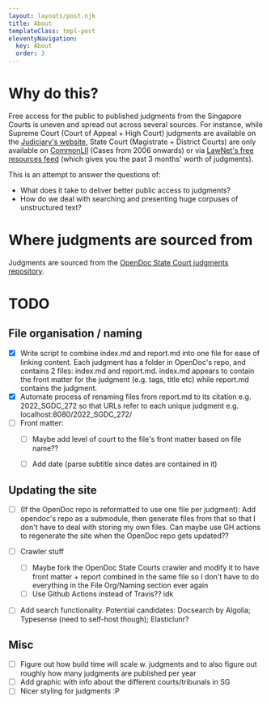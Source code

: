 ```yaml
---
layout: layouts/post.njk
title: About
templateClass: tmpl-post
eleventyNavigation:
  key: About 
  order: 3
---
```

# Why do this?

Free access for the public to published judgments from the Singapore Courts is uneven and spread out across several sources. For instance, while Supreme Court (Court of Appeal + High Court) judgments are available on the [Judiciary's website](https://www.judiciary.gov.sg/judgments/judgments-case-summaries), State Court (Magistrate + District Courts) are only available on [CommonLII](http://www.commonlii.org/sg/) (Cases from 2006 onwards) or via [LawNet's free resources feed](https://www.lawnet.sg/lawnet/web/lawnet/free-resources) (which gives you the past 3 months' worth of judgments).

This is an attempt to answer the questions of: 
- What does it take to deliver better public access to judgments?
- How do we deal with searching and presenting huge corpuses of unstructured text? 

# Where judgments are sourced from
Judgments are sourced from the [OpenDoc State Court judgments repository](https://github.com/opendocsg/opendoc-state-court-judgments/).

# TODO 
## File organisation / naming 
- [x] Write script to combine index.md and report.md into one file for ease of linking content. Each judgment has a folder in OpenDoc's repo, and contains 2 files: index.md and report.md. index.md appears to contain the front matter for the judgment (e.g. tags, title etc) while report.md contains the judgment.
- [x] Automate process of renaming files from report.md to its citation e.g. 2022_SGDC_272 so that URLs refer to each unique judgment e.g. localhost:8080/2022_SGDC_272/
- [ ] Front matter:
  - [ ] Maybe add level of court to the file's front matter based on file name??
  - [ ] Add date (parse subtitle since dates are contained in it)


## Updating the site 
- [ ] (If the OpenDoc repo is reformatted to use one file per judgment): Add opendoc's repo as a submodule, then generate files from that so that I don't have to deal with storing my own files. Can maybe use GH actions to regenerate the site when the OpenDoc repo gets updated??  
- [ ] Crawler stuff
  - [ ] Maybe fork the OpenDoc State Courts crawler and modify it to have front matter + report combined in the same file so I don't have to do everything in the File Org/Naming section ever again
  - [ ] Use Github Actions instead of Travis?? idk
- [ ] Add search functionality. Potential candidates: Docsearch by Algolia; Typesense (need to self-host though); Elasticlunr?


## Misc
- [ ] Figure out how build time will scale w. judgments and to also figure out roughly how many judgments are published per year
- [ ] Add graphic with info about the different courts/tribunals in SG 
- [ ] Nicer styling for judgments :P 